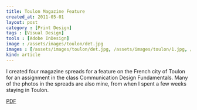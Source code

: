 ```yaml
---
title: Toulon Magazine Feature
created_at: 2011-05-01
layout: post
category : [Print Design]
tags : [Visual Design]
tools : [Adobe InDesign]
image : /assets/images/toulon/det.jpg
images : [/assets/images/toulon/det.jpg, /assets/images/toulon/1.jpg, /assets/images/toulon/2.jpg, /assets/images/toulon/3.jpg, /assets/images/toulon/4.jpg]
kind: article
---
```


<p class="description">
I created four magazine spreads
for a feature on the French city
of Toulon for an assignment
in the class Communication Design
Fundamentals. Many of the photos in the spreads are also mine, from when I spent a few weeks staying in Toulon.</p>

<p><a class = "button large" href="/assets/pdf/toulon.pdf">PDF</a></p>